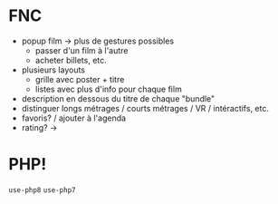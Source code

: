# FNC

* popup film -> plus de gestures possibles
    - passer d'un film à l'autre
    - acheter billets, etc.
* plusieurs layouts
    - grille avec poster + titre
    - listes avec plus d'info pour chaque film
* description en dessous du titre de chaque "bundle"
* distinguer longs métrages / courts métrages / VR / intéractifs, etc.
* favoris? / ajouter à l'agenda
* rating? ->


# PHP!

`use-php8`
`use-php7`
